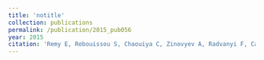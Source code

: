 ```yaml
---
title: 'notitle'
collection: publications
permalink: /publication/2015_pub056
year: 2015
citation: 'Remy E, Rebouissou S, Chaouiya C, Zinovyev A, Radvanyi F, Calzone L. A Modeling Approach to Explain Mutually Exclusive and Co-Occurring Genetic Alterations in Bladder Tumorigenesis. 2015. <i>Cancer Res.</i> 75(19):4042-52.'
---
```

